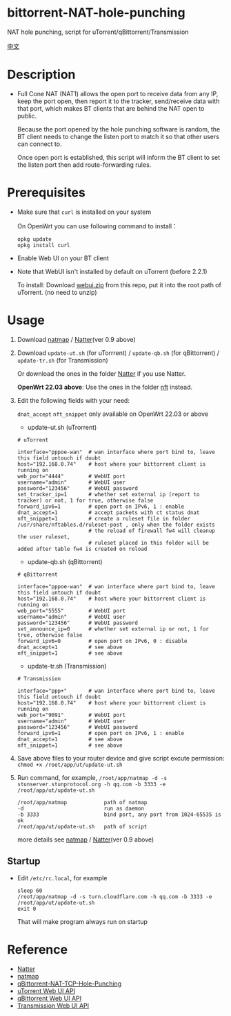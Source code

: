 # bittorrent-NAT-hole-punching
 NAT hole punching, script for uTorrent/qBittorrent/Transmission
 
 [中文](/README.zh.md)
 
# Description
 - Full Cone NAT (NAT1) allows the open port to receive data from any IP, keep the port open, then report it to the tracker, send/receive data with that port,
   which makes BT clients that are behind the NAT open to public.

   Because the port opened by the hole punching software is random, 
   the BT client needs to change the listen port to match it so that other users can connect to.

   Once open port is established, this script will inform the BT client to set the listen port then add route-forwarding rules.

# Prerequisites
 - Make sure that `curl` is installed on your system
 
   On OpenWrt you can use following command to install：
   ```
   opkg update
   opkg install curl
   ```
 - Enable Web UI on your BT client

 - Note that WebUI isn't installed by default on uTorrent (before 2.2.1)
   
   To install:  Download [webui.zip](/webui.zip) from this repo, put it into the root path of uTorrent. (no need to unzip)
   
# Usage
1. Download [natmap](https://github.com/heiher/natmap) / [Natter](https://github.com/MikeWang000000/Natter)(ver 0.9 above)

2. Download `update-ut.sh` (for uTorrrent) / `update-qb.sh` (for qBittorrent) / `update-tr.sh` (for Transmission)
   
   Or download the ones in the folder [Natter](/Natter) if you use Natter.
   
   **OpenWrt 22.03 above**: Use the ones in the folder [nft](/nft) instead.
   
3. Edit the following fields with your need:
   
   `dnat_accept` `nft_snippet` only available on OpenWrt 22.03 or above
   
   - update-ut.sh (uTrorrent)
   ```
   # uTorrent

   interface="pppoe-wan"  # wan interface where port bind to, leave this field untouch if doubt
   host="192.168.0.74"    # host where your bittorrent client is running on
   web_port="4444"        # WebUI port
   username="admin"       # WebUI user
   password="123456"      # WebUI password
   set_tracker_ip=1       # whether set external ip (report to tracker) or not, 1 for true, otherwise false
   forward_ipv6=1         # open port on IPv6, 1 : enable
   dnat_accept=1          # accept packets with ct status dnat
   nft_snippet=1          # create a ruleset file in folder /usr/share/nftables.d/ruleset-post , only when the folder exists
                          # the reload of firewall fw4 will cleanup the user ruleset, 
                          # ruleset placed in this folder will be added after table fw4 is created on reload
   ```
   
   - update-qb.sh (qBittorrent)
   ```
   # qBittorrent

   interface="pppoe-wan"  # wan interface where port bind to, leave this field untouch if doubt
   host="192.168.0.74"    # host where your bittorrent client is running on
   web_port="5555"        # WebUI port
   username="admin"       # WebUI user
   password="123456"      # WebUI password
   set_announce_ip=0      # whether set external ip or not, 1 for true, otherwise false
   forward_ipv6=0         # open port on IPv6, 0 : disable
   dnat_accept=1          # see above
   nft_snippet=1          # see above
   ```
   
   - update-tr.sh (Transmission)
   ```
   # Transmission

   interface="ppp+"       # wan interface where port bind to, leave this field untouch if doubt
   host="192.168.0.74"    # host where your bittorrent client is running on
   web_port="9091"        # WebUI port
   username="admin"       # WebUI user
   password="123456"      # WebUI password
   forward_ipv6=1         # open port on IPv6, 1 : enable
   dnat_accept=1          # see above
   nft_snippet=1          # see above
   ```
4. Save above files to your router device and give script excute permission: `chmod +x /root/app/ut/update-ut.sh`
5. Run command, for example, `/root/app/natmap -d -s stunserver.stunprotocol.org -h qq.com -b 3333 -e /root/app/ut/update-ut.sh`
   ```
   /root/app/natmap            path of natmap
   -d                          run as daemon
   -b 3333                     bind port, any port from 1024-65535 is ok
   /root/app/ut/update-ut.sh   path of script
   ```
   more details see [natmap](https://github.com/heiher/natmap) / [Natter](https://github.com/MikeWang000000/Natter)(ver 0.9 above)

## Startup 
- Edit `/etc/rc.local`, for example
  ```
  sleep 60
  /root/app/natmap -d -s turn.cloudflare.com -h qq.com -b 3333 -e /root/app/ut/update-ut.sh
  exit 0
  ```
  That will make program always run on startup

# Reference
  - [Natter](https://github.com/MikeWang000000/Natter)
  - [natmap](https://github.com/heiher/natmap)
  - [qBittorrent-NAT-TCP-Hole-Punching](https://github.com/Mythologyli/qBittorrent-NAT-TCP-Hole-Punching)
  - [uTorrent Web UI API](https://github.com/bittorrent/webui/wiki/Web-UI-API)
  - [qBittorrent Web UI API](https://github.com/qbittorrent/qBittorrent/wiki/WebUI-API-(qBittorrent-4.1))
  - [Transmission Web UI API](https://github.com/transmission/transmission/blob/main/docs/rpc-spec.md)
